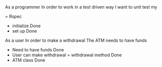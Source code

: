 As a programmer 
In order to work in a test driven way 
I want to unit test my 


= Rspec
- initialize Done
- set up Done


As a user 
In order to make a withdrawal 
The ATM needs to have funds 


- Need to have funds Done
- User can make withdrawal = withdrawal method Done
- ATM class Done

